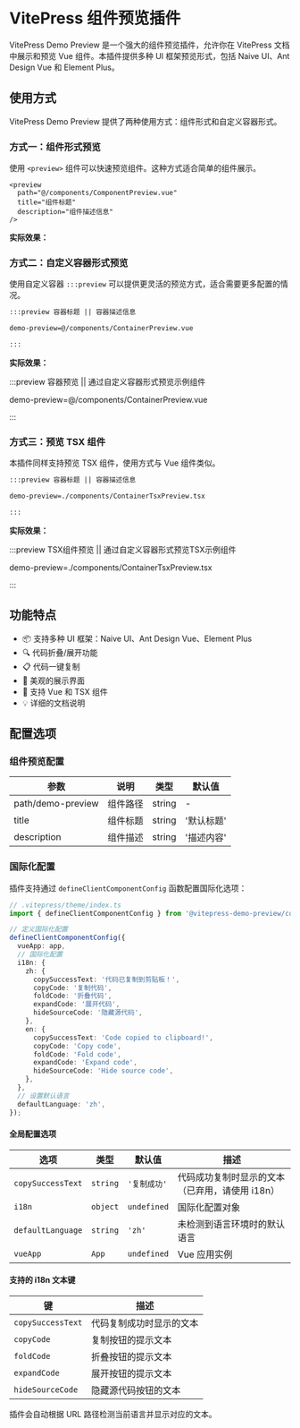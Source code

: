 # VitePress 组件预览插件

VitePress Demo Preview 是一个强大的组件预览插件，允许你在 VitePress 文档中展示和预览 Vue 组件。本插件提供多种 UI 框架预览形式，包括 Naive UI、Ant Design Vue 和 Element Plus。

## 使用方式

VitePress Demo Preview 提供了两种使用方式：组件形式和自定义容器形式。

### 方式一：组件形式预览

使用 `<preview>` 组件可以快速预览组件。这种方式适合简单的组件展示。

```vue
<preview
  path="@/components/ComponentPreview.vue"
  title="组件标题"
  description="组件描述信息"
/>
```

**实际效果：**

<preview path="@/components/ComponentPreview.vue" title="组件预览" description="通过组件形式预览示例组件" />

### 方式二：自定义容器形式预览

使用自定义容器 `:::preview` 可以提供更灵活的预览方式，适合需要更多配置的情况。

```md
:::preview 容器标题 || 容器描述信息

demo-preview=@/components/ContainerPreview.vue

:::
```

**实际效果：**

:::preview 容器预览 || 通过自定义容器形式预览示例组件

demo-preview=@/components/ContainerPreview.vue

:::

### 方式三：预览 TSX 组件

本插件同样支持预览 TSX 组件，使用方式与 Vue 组件类似。

```md
:::preview 容器标题 || 容器描述信息

demo-preview=./components/ContainerTsxPreview.tsx

:::
```

**实际效果：**

:::preview TSX组件预览 || 通过自定义容器形式预览TSX示例组件

demo-preview=./components/ContainerTsxPreview.tsx

:::

## 功能特点

- 📦 支持多种 UI 框架：Naive UI、Ant Design Vue、Element Plus
- 🔍 代码折叠/展开功能
- 📋 代码一键复制
- 🌈 美观的展示界面
- 🚀 支持 Vue 和 TSX 组件
- 💡 详细的文档说明

## 配置选项

### 组件预览配置

| 参数              | 说明     | 类型   | 默认值     |
| ----------------- | -------- | ------ | ---------- |
| path/demo-preview | 组件路径 | string | -          |
| title             | 组件标题 | string | '默认标题' |
| description       | 组件描述 | string | '描述内容' |

### 国际化配置

插件支持通过 `defineClientComponentConfig` 函数配置国际化选项：

```ts
// .vitepress/theme/index.ts
import { defineClientComponentConfig } from '@vitepress-demo-preview/core';

// 定义国际化配置
defineClientComponentConfig({
  vueApp: app,
  // 国际化配置
  i18n: {
    zh: {
      copySuccessText: '代码已复制到剪贴板！',
      copyCode: '复制代码',
      foldCode: '折叠代码',
      expandCode: '展开代码',
      hideSourceCode: '隐藏源代码',
    },
    en: {
      copySuccessText: 'Code copied to clipboard!',
      copyCode: 'Copy code',
      foldCode: 'Fold code',
      expandCode: 'Expand code',
      hideSourceCode: 'Hide source code',
    },
  },
  // 设置默认语言
  defaultLanguage: 'zh',
});
```

#### 全局配置选项

| 选项              | 类型     | 默认值       | 描述                                           |
| ----------------- | -------- | ------------ | ---------------------------------------------- |
| `copySuccessText` | `string` | `'复制成功'` | 代码成功复制时显示的文本（已弃用，请使用 i18n）        |
| `i18n`            | `object` | `undefined`  | 国际化配置对象                                  |
| `defaultLanguage` | `string` | `'zh'`       | 未检测到语言环境时的默认语言                     |
| `vueApp`          | `App`    | `undefined`  | Vue 应用实例                                    |

#### 支持的 i18n 文本键

| 键               | 描述                     |
| ---------------- | ------------------------ |
| `copySuccessText` | 代码复制成功时显示的文本 |
| `copyCode`        | 复制按钮的提示文本       |
| `foldCode`        | 折叠按钮的提示文本       |
| `expandCode`      | 展开按钮的提示文本       |
| `hideSourceCode`  | 隐藏源代码按钮的文本     |

插件会自动根据 URL 路径检测当前语言并显示对应的文本。
